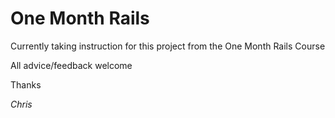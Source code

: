 # One Month Rails

Currently taking instruction for this project from the One Month Rails Course

All advice/feedback welcome

Thanks

*Chris*

